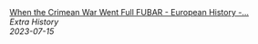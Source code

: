 <!--2024-07-21 00:21:39-->
<div class="yb">
  <a class="nodecor" href="/posts.html?istoriya/when_the_crimean_war_went_full_fubar_-_european_history_-_extra_history">
    <img class="preview" data-videoid="LlzIvneMCII" src="https://i.ytimg.com/vi/LlzIvneMCII/hqdefault.jpg" align="middle" alt="">
  </a>
  <div class="inlbl text">
    <a class="nodecor" href="/posts.html?istoriya/when_the_crimean_war_went_full_fubar_-_european_history_-_extra_history">When the Crimean War Went Full FUBAR - European History -...</a><br>
    <i class="smaller2">Extra History</i><br>
    <i class="smaller3">2023-07-15</i>
  </div>
</div>
